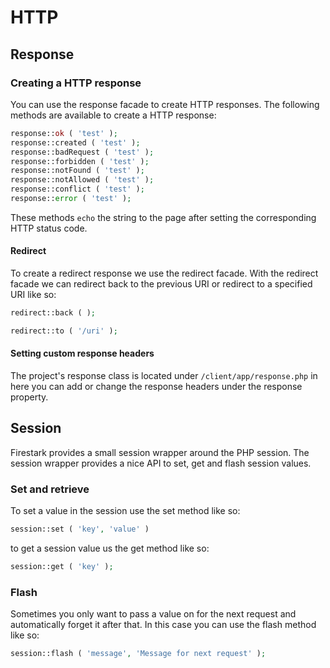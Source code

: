 # HTTP

## Response

### Creating a HTTP response

You can use the response facade to create HTTP responses. The following methods are available to create a HTTP response:

```php
response::ok ( 'test' );
response::created ( 'test' );
response::badRequest ( 'test' );
response::forbidden ( 'test' );
response::notFound ( 'test' );
response::notAllowed ( 'test' );
response::conflict ( 'test' );
response::error ( 'test' );
```

These methods `echo` the string to the page after setting the corresponding HTTP status code.

#### Redirect

To create a redirect response we use the redirect facade. With the redirect facade we can redirect back to the previous URI or redirect to a specified URI like so:



```php
redirect::back ( );

redirect::to ( '/uri' );
```



#### Setting custom response headers

The project's response class is located under `/client/app/response.php` in here you can add or change the response headers under the response property. 

## Session

Firestark provides a small session wrapper around the PHP session. The session wrapper provides a nice API to set, get and flash session values.

### Set and retrieve

To set a value in the session use the set method like so:

```php
session::set ( 'key', 'value' )
```



to get a session value us the get method like so:

```php
session::get ( 'key' );
```

### Flash

Sometimes you only want to pass a value on for the next request and automatically forget it after that. In this case you can use the flash method like so:

```php
session::flash ( 'message', 'Message for next request' );
```

